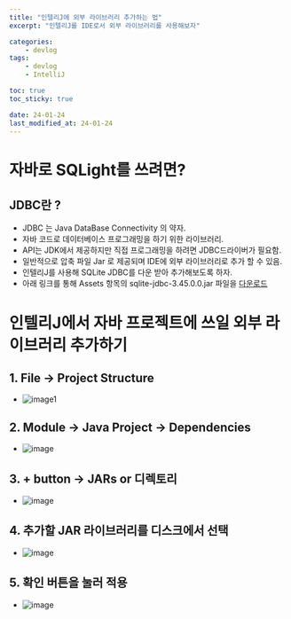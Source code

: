 ```yaml
---
title: "인텔리J에 외부 라이브러리 추가하는 법"
excerpt: "인텔리J를 IDE로서 외부 라이브러리를 사용해보자"

categories:
    - devlog
tags:
    - devlog
    - IntelliJ    

toc: true
toc_sticky: true

date: 24-01-24
last_modified_at: 24-01-24
---
```


# 자바로 SQLight를 쓰려면?

## JDBC란 ?  

- JDBC 는 Java DataBase Connectivity 의 약자.
- 자바 코드로 데이터베이스 프로그래밍을 하기 위한 라이브러리.
- API는 JDK에서 제공하지만 직접 프로그래밍을 하려면 JDBC드라이버가 필요함.
- 일반적으로 압축 파일 Jar 로 제공되며 IDE에 외부 라이브러리로 추가 할 수 있음.
- 인텔리J를 사용해 SQLite JDBC를 다운 받아 추가해보도록 하자.
- 아래 링크를 통해 Assets 항목의 sqlite-jdbc-3.45.0.0.jar 파일을 [다운로드](https://github.com/xerial/sqlite-jdbc/releases/tag/3.45.0.0)
  

# 인텔리J에서 자바 프로젝트에 쓰일 외부 라이브러리 추가하기

## 1. File -> Project Structure  
  + ![image1](https://github.com/leesemin89/blog/blob/master/img/IntelliJ.png?raw=true)

## 2. Module -> Java Project -> Dependencies
  + ![image](https://github.com/leesemin89/blog/blob/master/img/IntelliJ2.png?raw=true)
   
## 3. + button -> JARs or 디렉토리    
   + ![image](https://github.com/leesemin89/blog/blob/master/img/IntelliJ3.png?raw=true)
     
## 4. 추가할 JAR 라이브러리를 디스크에서 선택
   + ![image](https://github.com/leesemin89/blog/blob/master/img/IntelliJ4.png?raw=true)
     
## 5. 확인 버튼을 눌러 적용
   + ![image](https://github.com/leesemin89/blog/blob/master/img/IntelliJ5.png?raw=true)
